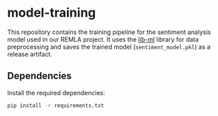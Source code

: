 # model-training

This repository contains the training pipeline for the sentiment analysis model used in our REMLA project. It uses the [lib-ml](https://github.com/remla25-team21/lib-ml) library for data preprocessing and saves the trained model (`sentiment_model.pkl`) as a release artifact. 


## Dependencies

Install the required dependencies:

```bash
pip install -r requirements.txt
```
